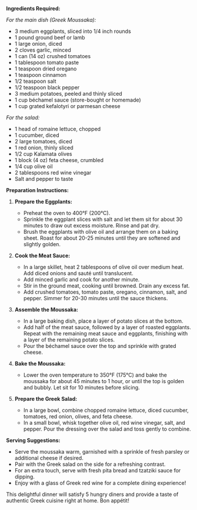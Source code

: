 **Ingredients Required:**

*For the main dish (Greek Moussaka):*  
- 3 medium eggplants, sliced into 1/4 inch rounds  
- 1 pound ground beef or lamb  
- 1 large onion, diced  
- 2 cloves garlic, minced  
- 1 can (14 oz) crushed tomatoes  
- 1 tablespoon tomato paste  
- 1 teaspoon dried oregano  
- 1 teaspoon cinnamon  
- 1/2 teaspoon salt  
- 1/2 teaspoon black pepper  
- 3 medium potatoes, peeled and thinly sliced  
- 1 cup béchamel sauce (store-bought or homemade)  
- 1 cup grated kefalotyri or parmesan cheese  

*For the salad:*  
- 1 head of romaine lettuce, chopped  
- 1 cucumber, diced  
- 2 large tomatoes, diced  
- 1 red onion, thinly sliced  
- 1/2 cup Kalamata olives  
- 1 block (4 oz) feta cheese, crumbled  
- 1/4 cup olive oil  
- 2 tablespoons red wine vinegar  
- Salt and pepper to taste  

**Preparation Instructions:**

1. **Prepare the Eggplants:**  
   - Preheat the oven to 400°F (200°C).  
   - Sprinkle the eggplant slices with salt and let them sit for about 30 minutes to draw out excess moisture. Rinse and pat dry.  
   - Brush the eggplants with olive oil and arrange them on a baking sheet. Roast for about 20-25 minutes until they are softened and slightly golden. 

2. **Cook the Meat Sauce:**  
   - In a large skillet, heat 2 tablespoons of olive oil over medium heat. Add diced onions and sauté until translucent.  
   - Add minced garlic and cook for another minute.  
   - Stir in the ground meat, cooking until browned. Drain any excess fat.  
   - Add crushed tomatoes, tomato paste, oregano, cinnamon, salt, and pepper. Simmer for 20-30 minutes until the sauce thickens. 

3. **Assemble the Moussaka:**  
   - In a large baking dish, place a layer of potato slices at the bottom.  
   - Add half of the meat sauce, followed by a layer of roasted eggplants. Repeat with the remaining meat sauce and eggplants, finishing with a layer of the remaining potato slices.  
   - Pour the béchamel sauce over the top and sprinkle with grated cheese. 

4. **Bake the Moussaka:**  
   - Lower the oven temperature to 350°F (175°C) and bake the moussaka for about 45 minutes to 1 hour, or until the top is golden and bubbly. Let sit for 10 minutes before slicing.

5. **Prepare the Greek Salad:**  
   - In a large bowl, combine chopped romaine lettuce, diced cucumber, tomatoes, red onion, olives, and feta cheese. 
   - In a small bowl, whisk together olive oil, red wine vinegar, salt, and pepper. Pour the dressing over the salad and toss gently to combine.

**Serving Suggestions:**  
- Serve the moussaka warm, garnished with a sprinkle of fresh parsley or additional cheese if desired.  
- Pair with the Greek salad on the side for a refreshing contrast.  
- For an extra touch, serve with fresh pita bread and tzatziki sauce for dipping.  
- Enjoy with a glass of Greek red wine for a complete dining experience!  

This delightful dinner will satisfy 5 hungry diners and provide a taste of authentic Greek cuisine right at home. Bon appétit!